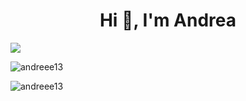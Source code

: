 <h1 align="center">Hi 👋, I'm Andrea</h1>

![](https://komarev.com/ghpvc/?username=andreee13)

<p><img align="center" src="https://github-readme-stats.vercel.app/api/top-langs?username=andreee13&show_icons=true&locale=en&layout=compact" alt="andreee13" /></p>

<p><img align="center" src="https://github-readme-streak-stats.herokuapp.com/?user=andreee13&" alt="andreee13" /></p>
